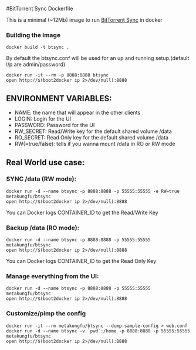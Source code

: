 #BitTorrent Sync Dockerfile

This is a minimal (~12Mb) image to run [BitTorrent Sync](http://labs.bittorrent.com/experiments/sync.html) in docker


### Building the Image

```
docker build -t btsync .
```

By default the btsync.conf will be used for an up and running setup.(default l/p are admin/password)

```
docker run -it --rm -p 8888:8888 btsync
open http://$(boot2docker ip 2>/dev/null):8888
````

## ENVIRONMENT VARIABLES:

* NAME: the name that will appear in the other clients
* LOGIN: Login for the UI
* PASSWORD: Password for the UI
* RW_SECRET: Read/Write key for the default shared volume /data
* RO_SECRET: Read Only key for the default shared volume /data
* RW(=true/false): tells if you wanna mount /data in RO or RW mode

## Real World use case:

### SYNC /data (RW mode):

```
docker run -d --name btsync -p 8888:8888 -p 55555:55555 -e RW=true metakungfu/btsync
open http://$(boot2docker ip 2>/dev/null):8888
```

You can Docker logs CONTAINER_ID to get the Read/Write Key

### Backup /data (RO mode):

```
docker run -d --name btsync -p 8888:8888 -p 55555:55555  metakungfu/btsync
open http://$(boot2docker ip 2>/dev/null):8888
```

You can Docker logs CONTAINER_ID to get the Read Only Key

### Manage everything from the UI:

```
docker run -d --name btsync -p 8888:8888 -p 55555:55555 metakungfu/btsync
open http://$(boot2docker ip 2>/dev/null):8888
```

### Customize/pimp the config

```
docker run -it --rm metakungfu/btsync --dump-sample-config > web.conf
docker run -d --name btsync -v `pwd`:/home -p 8888:8888 -p 55555:55555 metakungfu/btsync
open http://$(boot2docker ip 2>/dev/null):8888
```

